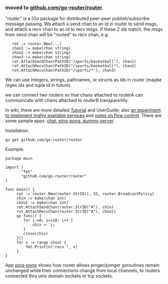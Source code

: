 ### moved to [github.com/go-router/router](https://github.com/go-router/router) ###
"router" is a [Go package for distributed peer-peer publish/subscribe message passing. We attach a send chan to an id in router to send msgs, and attach a recv chan to an id to recv msgs. If these 2 ids match, the msgs from send chan will be "routed" to recv chan, e.g.
```
   rot := router.New(...)
   chan1 := make(chan string)
   chan2 := make(chan string)
   chan3 := make(chan string)
   rot.AttachSendChan(PathID("/sports/basketball"), chan1)
   rot.AttachRecvChan(PathID("/sports/basketball"), chan2)
   rot.AttachRecvChan(PathID("/sports/*"), chan3)
```
We can use integers, strings, pathnames, or structs as Ids in router (maybe regex ids and tuple id in future).

we can connect two routers so that chans attached to routerA can communicate with chans attached to routerB transparently.

In wiki, there are more detailed [Tutorial](http://code.google.com/p/go-router/wiki/Tutorial) and UserGuide; also [an experiment to implement highly available services](http://code.google.com/p/go-router/wiki/a_dummy_server) and [notes on flow control](http://code.google.com/p/go-router/wiki/DispatcherAndFlowControl). There are some sample apps: [chat, ping-pong, dummy-server](http://code.google.com/p/go-router/source/browse/trunk/apps).

Installation.
```
go get github.com/go-router/router
```

Example.
```
package main

import (
       "fmt"
       "github.com/go-router/router"
)

func main() {
     rot := router.New(router.StrID(), 32, router.BroadcastPolicy)
     chin := make(chan int)
     chout := make(chan int)
     rot.AttachSendChan(router.StrID("A"), chin)
     rot.AttachRecvChan(router.StrID("A"), chout)
     go func() {
        for i:=0; i<=10; i++ {
            chin <- i;
        }
        close(chin)
     }()
     for v := range chout {
         fmt.Println("recv ", v)
     }
}
```

App [ping-pong](https://code.google.com/p/go-router/source/browse/trunk/apps/pingpong) shows how router allows pinger/ponger goroutines remain unchanged while their connections change from local channels, to routers connected thru unix domain sockets or tcp sockets.